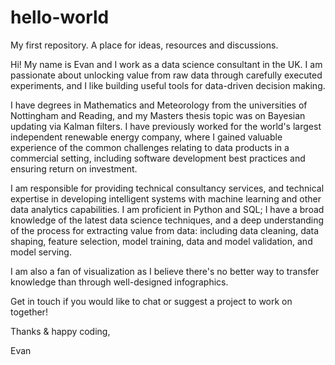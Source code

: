 # hello-world
My first repository. A place for ideas, resources and discussions.


Hi! My name is Evan and I work as a data science consultant in the UK. I am passionate about unlocking value from raw data through carefully executed experiments, and I like building useful tools for data-driven decision making.

I have degrees in Mathematics and Meteorology from the universities of Nottingham and Reading, and my Masters thesis topic was on Bayesian updating via Kalman filters. I have previously worked for the world's largest independent renewable energy company, where I gained valuable experience of the common challenges relating to data products in a commercial setting, including software development best practices and ensuring return on investment.

I am responsible for providing technical consultancy services, and technical expertise in developing intelligent systems with machine learning and other data analytics capabilities. I am proficient in Python and SQL; I have a broad knowledge of the latest data science techniques, and a deep understanding of the process for extracting value from data: including data cleaning, data shaping, feature selection, model training, data and model validation, and model serving.

I am also a fan of visualization as I believe there's no better way to transfer knowledge than through well-designed infographics.

Get in touch if you would like to chat or suggest a project to work on together!

Thanks & happy coding,

Evan
